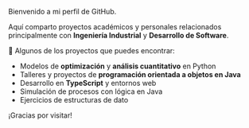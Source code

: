 Bienvenido a mi perfil de GitHub.

Aquí comparto proyectos académicos y personales relacionados principalmente con **Ingeniería Industrial** y **Desarrollo de Software**.

📌 Algunos de los proyectos que puedes encontrar:
- Modelos de **optimización** y **análisis cuantitativo** en Python
- Talleres y proyectos de **programación orientada a objetos en Java**
- Desarrollo en **TypeScript** y entornos web 
- Simulación de procesos con lógica en Java 
- Ejercicios de estructuras de dato

¡Gracias por visitar!
